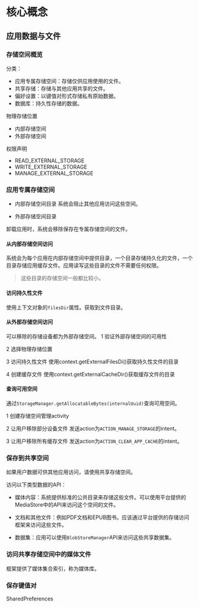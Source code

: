 # 核心概念
## 应用数据与文件
### 存储空间概览
分类：
- 应用专属存储空间：存储仅供应用使用的文件。
- 共享存储：存储与其他应用共享的文件。
- 偏好设置：以键值对形式存储私有原始数据。
- 数据库：持久性存储的数据。


物理存储位置
- 内部存储空间
- 外部存储空间

权限声明
- READ_EXTERNAL_STORAGE
- WRITE_EXTERNAL_STORAGE
- MANAGE_EXTERNAL_STORAGE


### 应用专属存储空间

- 内部存储空间目录 系统会阻止其他应用访问这些空间。

- 外部存储空间目录 

卸载应用时，系统会移除保存在专属存储空间的文件。

#### 从内部存储空间访问

系统会为每个应用在内部存储空间中提供目录，一个目录存储持久化的文件，一个目录存储应用缓存文件。应用读写这些目录的文件不需要任何权限。

> 这些目录的存储空间一般都比较小。

#### 访问持久性文件
使用上下文对象的`filesDir`属性。获取到文件目录。



#### 从外部存储空间访问
可以移除的存储设备都为外部存储空间。
1 验证外部存储空间的可用性

2 选择物理存储位置

3 访问持久性文件
使用context.getExternalFilesDi()获取持久性文件的目录

4 创建缓存文件
使用context.getExternalCacheDir()获取缓存文件的目录

#### 查询可用空间

通过`StorageManager.getAllocatableBytes(internalUuid)`查询可用空间。

1 创建存储空间管理activity

2 让用户移除部分设备文件
发送action为`ACTION_MANAGE_STORAGE`的intent。

3 让用户移除所有缓存文件
发送action为`ACTION_CLEAR_APP_CACHE`的intent。

### 保存到共享空间

如果用户数据可供其他应用访问，请使用共享存储空间。

访问以下类型数据的API：
- 媒体内容：系统提供标准的公共目录来存储这些文件。可以使用平台提供的MediaStore中的API来访问这个空间的文件。

- 文档和其他文件：例如PDF文档和EPUB图书。应该通过平台提供的存储访问框架来访问这些文件。

- 数据集：应用可以使用`BlobStoreManager`API来访问这些共享数据集。



### 访问共享存储空间中的媒体文件
框架提供了媒体集合索引，称为媒体库。

### 保存键值对
SharedPreferences